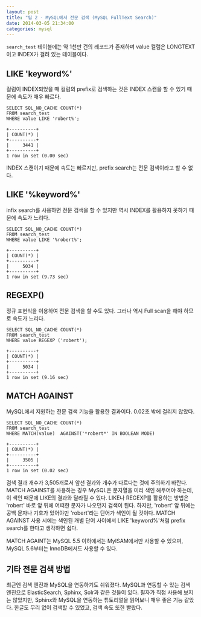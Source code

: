```yaml
---
layout: post
title: "팁 2 - MySQL에서 전문 검색 (MySQL FullText Search)"
date: 2014-03-05 21:34:00
categories: mysql
---
```


`search_test` 테이블에는 약 1천만 건의 레코드가 존재하며 value 컬럼은 LONGTEXT이고 INDEX가 걸려 있는 테이블이다.

## LIKE 'keyword%'

컬럼이 INDEX되었을 때 컬럼의 prefix로 검색하는 것은 INDEX 스캔을 할 수 있기 때문에 속도가 매우 빠르다.

    SELECT SQL_NO_CACHE COUNT(*)
    FROM search_test
    WHERE value LIKE 'robert%';
     
    +----------+
    | COUNT(*) |
    +----------+
    |     3441 |
    +----------+
    1 row in set (0.00 sec)

INDEX 스캔이기 때문에 속도는 빠르지만, prefix search는 전문 검색이라고 할 수 없다.

## LIKE '%keyword%'

infix search를 사용하면 전문 검색을 할 수 있지만 역시 INDEX를 활용하지 못하기 때문에 속도가 느리다.

    SELECT SQL_NO_CACHE COUNT(*)
    FROM search_test
    WHERE value LIKE '%robert%';
     
    +----------+
    | COUNT(*) |
    +----------+
    |     5034 |
    +----------+
    1 row in set (9.73 sec)

## REGEXP()

정규 표현식을 이용하여 전문 검색을 할 수도 있다. 그러나 역시 Full scan을 해야 하므로 속도가 느리다.

    SELECT SQL_NO_CACHE COUNT(*)
    FROM search_test
    WHERE value REGEXP ('robert');
     
    +----------+
    | COUNT(*) |
    +----------+
    |     5034 |
    +----------+
    1 row in set (9.16 sec)

## MATCH AGAINST

MySQL에서 지원하는 전문 검색 기능을 활용한 결과이다. 0.02초 밖에 걸리지 않았다.

    SELECT SQL_NO_CACHE COUNT(*)
    FROM search_test
    WHERE MATCH(value)  AGAINST('*robert*' IN BOOLEAN MODE)
     
    +----------+
    | COUNT(*) |
    +----------+
    |     3505 |
    +----------+
    1 row in set (0.02 sec)

검색 결과 개수가 3,505개로서 앞선 결과와 개수가 다르다는 것에 주의하기 바란다. MATCH AGAINST를 사용하는 경우 MySQL은 문자열을 미리 색인 해두어야 하는데, 이 색인 때문에 LIKE의 결과와 달라질 수 있다. LIKE나 REGEXP를 활용하는 방법은 'robert' 바로 앞 뒤에 어떠한 문자가 나오던지 검색이 된다. 하지만, 'robert' 앞 뒤에는 공백 문자나 기호가 있어야만 'robert'라는 단어가 색인이 될 것이다. MATCH AGAINST 사용 시에는 색인된 개별 단어 사이에서 LIKE 'keyword%'처럼 prefix search를 한다고 생각하면 쉽다.

MATCH AGAINT는 MySQL 5.5 이하에서는 MyISAM에서만 사용할 수 있으며, MySQL 5.6부터는 InnoDB에서도 사용할 수 있다.

## 기타 전문 검색 방법

최근엔 검색 엔진과 MySQL을 연동하기도 쉬워졌다. MySQL과 연동할 수 있는 검색 엔진으로 ElasticSearch, Sphinx, Solr과 같은 것들이 있다. 필자가 직접 사용해 보지는 않았지만, Sphinx와 MySQL을 연동하는 튜토리얼을 읽어보니 매우 좋은 기능 같았다. 한글도 무리 없이 검색할 수 있었고, 검색 속도 또한 빨랐다.
